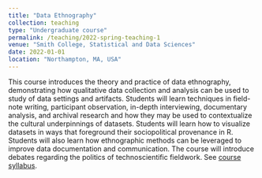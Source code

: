 ```yaml
---
title: "Data Ethnography"
collection: teaching
type: "Undergraduate course"
permalink: /teaching/2022-spring-teaching-1
venue: "Smith College, Statistical and Data Sciences"
date: 2022-01-01
location: "Northampton, MA, USA"
---
```


This course introduces the theory and practice of data ethnography, demonstrating how qualitative data collection and analysis can be used to study of data settings and artifacts. Students will learn techniques in field-note writing, participant observation, in-depth interviewing, documentary analysis, and archival research and how they may be used to contextualize the cultural underpinnings of datasets. Students will learn how to visualize datasets in ways that foreground their sociopolitical provenance in R. Students will also learn how ethnographic methods can be leveraged to improve data documentation and communication. The course will introduce debates regarding the politics of technoscientific fieldwork. See [course syllabus](https://sds-237-data-ethnography-spring-22.github.io/public-website/index.html).